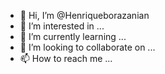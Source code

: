- 👋 Hi, I’m @Henriqueborazanian
- 👀 I’m interested in ...
- 🌱 I’m currently learning ...
- 💞️ I’m looking to collaborate on ...
- 📫 How to reach me ...

<!---
Henriqueborazanian/Henriqueborazanian is a ✨ special ✨ repository because its `README.md` (this file) appears on your GitHub profile.
You can click the Preview link to take a look at your changes.
--->
